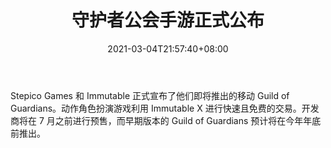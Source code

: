 ﻿---
title: "守护者公会手游正式公布"
date: 2021-03-04T21:57:40+08:00
lastmod: 2021-03-04T16:45:40+08:00
draft: false
authors: ["Lane"]
description: "Stepico Games 和 Immutable 正式宣布了他们即将推出的移动 Guild of Guardians。动作角色扮演游戏利用 Immutable X 进行快速且免费的交易。开发商将在 7 月之前进行预售，而早期版本的 Guild of Guardians 预计将在今年年底前推出。"
featuredImage: "guild-of-guardians-mobile-game-officially-announced.png"
tags: ["Strategy Game","策略游戏","Play to Earn"]
categories: ["news"]
news: ["策略游戏"]
weight: 
lightgallery: true
pinned: false
recommend: false
recommend1: false
---

Stepico Games 和 Immutable 正式宣布了他们即将推出的移动 Guild of Guardians。动作角色扮演游戏利用 Immutable X 进行快速且免费的交易。开发商将在 7 月之前进行预售，而早期版本的 Guild of Guardians 预计将在今年年底前推出。

<!--more-->

